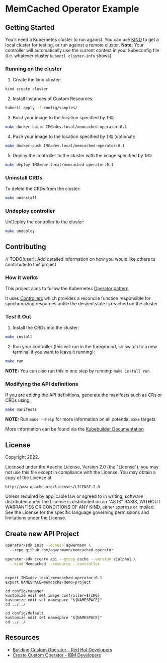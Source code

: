 # MemCached Operator Example

## Getting Started

You’ll need a Kubernetes cluster to run against. You can use [KIND](https://sigs.k8s.io/kind) to get a local cluster for testing, or run against a remote cluster.
**Note:** Your controller will automatically use the current context in your kubeconfig file (i.e. whatever cluster `kubectl cluster-info` shows).

### Running on the cluster

1. Create the kind cluster:

```sh
kind create cluster
```

2. Install Instances of Custom Resources:

```sh
kubectl apply -f config/samples/
```

3. Build your image to the location specified by `IMG`:

```sh
make docker-build IMG=dev.local/memcached-operator:0.1
```

4. Push your image to the location specified by `IMG` (optional):

```sh
make docker-push IMG=dev.local/memcached-operator:0.1
```

5. Deploy the controller to the cluster with the image specified by `IMG`:

```sh
make deploy IMG=dev.local/memcached-operator:0.1
```

### Uninstall CRDs

To delete the CRDs from the cluster:

```sh
make uninstall
```

### Undeploy controller

UnDeploy the controller to the cluster:

```sh
make undeploy
```

## Contributing
// TODO(user): Add detailed information on how you would like others to contribute to this project

### How it works
This project aims to follow the Kubernetes [Operator pattern](https://kubernetes.io/docs/concepts/extend-kubernetes/operator/)

It uses [Controllers](https://kubernetes.io/docs/concepts/architecture/controller/) 
which provides a reconcile function responsible for synchronizing resources untile the desired state is reached on the cluster 

### Test It Out

1. Install the CRDs into the cluster:

```sh
make install
```

2. Run your controller (this will run in the foreground, so switch to a new terminal if you want to leave it running):

```sh
make run
```

**NOTE:** You can also run this in one step by running: `make install run`

### Modifying the API definitions
If you are editing the API definitions, generate the manifests such as CRs or CRDs using:

```sh
make manifests
```

**NOTE:** Run `make --help` for more information on all potential `make` targets

More information can be found via the [Kubebuilder Documentation](https://book.kubebuilder.io/introduction.html)

## License

Copyright 2022.

Licensed under the Apache License, Version 2.0 (the "License");
you may not use this file except in compliance with the License.
You may obtain a copy of the License at

    http://www.apache.org/licenses/LICENSE-2.0

Unless required by applicable law or agreed to in writing, software
distributed under the License is distributed on an "AS IS" BASIS,
WITHOUT WARRANTIES OR CONDITIONS OF ANY KIND, either express or implied.
See the License for the specific language governing permissions and
limitations under the License.

## Create new API Project

```sh
operator-sdk init --domain agwermann \                    
  --repo github.com/agwermann/memcached-operator

operator-sdk create api --group cache --version v1alpha1 \
  --kind Memcached --resource --controller
```

## 

```
export IMG=dev.local/memcached-operator:0.1
export NAMESPACE=memcache-demo-project

cd config/manager
kustomize edit set image controller=${IMG}
kustomize edit set namespace "${NAMESPACE}"
cd ../../

cd config/default
kustomize edit set namespace "${NAMESPACE}"
cd ../../
```

## Resources

- [Building Custom Operator - Red Hat Developers](https://developers.redhat.com/blog/2020/08/21/hello-world-tutorial-with-kubernetes-operators#build_the_operator)
- [Create Custom Operator - IBM Developers](https://developer.ibm.com/learningpaths/kubernetes-operators/develop-deploy-simple-operator/create-operator/)
